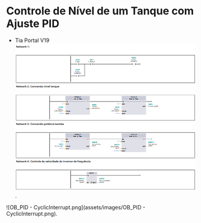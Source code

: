 # Controle de Nível de um Tanque com Ajuste PID

- Tia Portal V19
![main.png](assets/images/main.png).

![OB_PID - CyclicInterrupt.png](assets/images/OB_PID - CyclicInterrupt.png).
